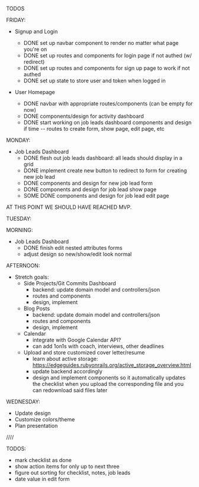 TODOS

FRIDAY:

* Signup and Login
  * DONE set up navbar component to render no matter what page you're on
  * DONE set up routes and components for login page if not authed (w/ redirect)
  * DONE set up routes and components for sign up page to work if not authed
  * DONE set up state to store user and token when logged in

* User Homepage
  * DONE navbar with appropriate routes/components (can be empty for now)
  * DONE components/design for activity dashboard
  * DONE start working on job leads dashboard components and design if time -- routes to create form, show page, edit page, etc

MONDAY: 

* Job Leads Dashboard
  * DONE flesh out job leads dashboard: all leads should display in a grid
  * DONE implement create new button to redirect to form for creating new job lead
  * DONE components and design for new job lead form
  * DONE components and design for job lead show page
  * SOME DONE components and design for job lead edit page

AT THIS POINT WE SHOULD HAVE REACHED MVP.

TUESDAY: 

MORNING: 
* Job Leads Dashboard
  * DONE finish edit nested attributes forms
  * adjust design so new/show/edit look normal

AFTERNOON: 
* Stretch goals:
  * Side Projects/Git Commits Dashboard
    * backend: update domain model and controllers/json
    * routes and components
    * design, implement
  * Blog Posts
    * backend: update domain model and controllers/json
    * routes and components 
    * design, implement
  * Calendar
    * integrate with Google Calendar API?
    * can add 1on1s with coach, interviews, other deadlines
  * Upload and store customized cover letter/resume
    * learn about active storage: https://edgeguides.rubyonrails.org/active_storage_overview.html
    * update backend accordingly
    * design and implement components so it automatically updates the checklist when you upload the corresponding file and you can redownload said files later

WEDNESDAY:

* Update design
* Customize colors/theme
* Plan presentation

////

TODOS:
* mark checklist as done
* show action items for only up to next three
* figure out sorting for checklist, notes, job leads
* date value in edit form